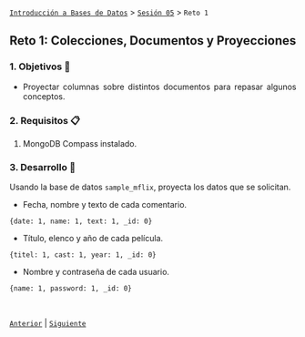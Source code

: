 [`Introducción a Bases de Datos`](../../README.md) > [`Sesión 05`](../Readme.md) > `Reto 1`
	
## Reto 1: Colecciones, Documentos y Proyecciones

<div style="text-align: justify;">

### 1. Objetivos :dart:

- Proyectar columnas sobre distintos documentos para repasar algunos conceptos.

### 2. Requisitos :clipboard:

1. MongoDB Compass instalado.

### 3. Desarrollo :rocket:

Usando la base de datos `sample_mflix`, proyecta los datos que se solicitan.

- Fecha, nombre y texto de cada comentario.
~~~mongodb
{date: 1, name: 1, text: 1, _id: 0}
~~~
- Título, elenco y año de cada película.
~~~mongodb
{titel: 1, cast: 1, year: 1, _id: 0}
~~~	
- Nombre y contraseña de cada usuario.
~~~mongodb
{name: 1, password: 1, _id: 0}
~~~

<br/>

[`Anterior`](../Ejemplo-01/Readme.md) | [`Siguiente`](../Readme.md)

</div>
